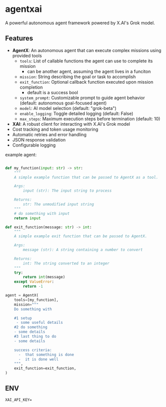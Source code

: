# agentxai

A powerful autonomous agent framework powered by X.AI's Grok model.

## Features

- **AgentX**: An autonomous agent that can execute complex missions using provided tools
  - `tools`: List of callable functions the agent can use to complete its mission
    - can be another agent, assuming the agent lives in a funciton
  - `mission`: String describing the goal or task to accomplish
  - `exit_function`: Optional callback function executed upon mission completion
    - default is a success bool
  - `system_prompt`: Customizable prompt to guide agent behavior (default: autonomous goal-focused agent)
  - `model`: AI model selection (default: "grok-beta")
  - `enable_logging`: Toggle detailed logging (default: False)
  - `max_steps`: Maximum execution steps before termination (default: 10)
- **XAI**: A robust client for interacting with X.AI's Grok model
- Cost tracking and token usage monitoring
- Automatic retries and error handling
- JSON response validation
- Configurable logging

example agent:

```python

def my_function(input: str) -> str:
    """
    A simple example function that can be passed to AgentX as a tool.

    Args:
        input (str): The input string to process

    Returns:
        str: The unmodified input string
    """
    # do something with input
    return input

def exit_function(message: str) -> int:
    """
    A simple example exit function that can be passed to AgentX.

    Args:
        message (str): A string containing a number to convert

    Returns:
        int: The string converted to an integer
    """
    try:
        return int(message)
    except ValueError:
        return -1

agent = AgentX(
    tools=[my_function],
    mission="""
    Do something with

    #1 setup
     - some useful details
    #2 do something
    - some details
    #3 last thing to do
    - some details

    success criteria:
      -  that something is done
      -  it is done well
    """,
    exit_function=exit_function,
)
```

## ENV

```
XAI_API_KEY=
```
